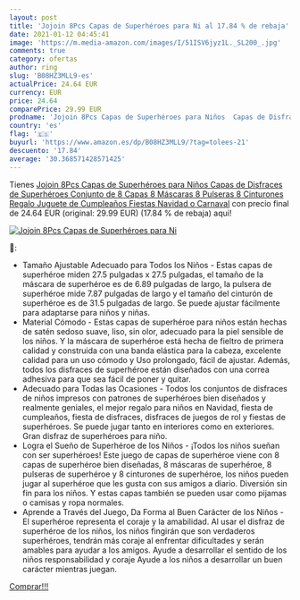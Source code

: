 ```yaml
---
layout: post
title: 'Jojoin 8Pcs Capas de Superhéroes para Ni al 17.84 % de rebaja'
date: 2021-01-12 04:45:41
image: 'https://m.media-amazon.com/images/I/51ISV6jyz1L._SL200_.jpg'
comments: true
category: ofertas
author: ring
slug: 'B08HZ3MLL9-es'
actualPrice: 24.64 EUR
currency: EUR
price: 24.64
comparePrice: 29.99 EUR
prodname: 'Jojoin 8Pcs Capas de Superhéroes para Niños  Capas de Disfraces de Superhéroes  Conjunto de 8 Capas  8 Máscaras  8 Pulseras  8 Cinturones  Regalo Juguete de Cumpleaños  Fiestas  Navidad o Carnaval'
country: 'es'
flag: '🇪🇸'
buyurl: 'https://www.amazon.es/dp/B08HZ3MLL9/?tag=tolees-21'
descuento: '17.84'
average: '30.368571428571425'
---
```


Tienes [Jojoin 8Pcs Capas de Superhéroes para Niños  Capas de Disfraces de Superhéroes  Conjunto de 8 Capas  8 Máscaras  8 Pulseras  8 Cinturones  Regalo Juguete de Cumpleaños  Fiestas  Navidad o Carnaval](https://www.amazon.es/dp/B08HZ3MLL9/?tag=tolees-21) con precio final de  24.64 EUR (original: 29.99 EUR) (17.84 %  de rebaja) aqui!

[![Jojoin 8Pcs Capas de Superhéroes para Ni](https://m.media-amazon.com/images/I/51ISV6jyz1L._SL200_.jpg)](https://www.amazon.es/dp/B08HZ3MLL9/?tag=tolees-21)

🔎:

- Tamaño Ajustable Adecuado para Todos los Niños - Estas capas de superhéroe miden 27.5 pulgadas x 27.5 pulgadas, el tamaño de la máscara de superhéroe es de 6.89 pulgadas de largo, la pulsera de superhéroe mide 7.87 pulgadas de largo y el tamaño del cinturón de superhéroe es de 31.5 pulgadas de largo. Se puede ajustar fácilmente para adaptarse para niños y niñas.
- Material Cómodo - Estas capas de superhéroe para niños están hechas de satén sedoso suave, liso, sin olor, adecuado para la piel sensible de los niños. Y la máscara de superhéroe está hecha de fieltro de primera calidad y construida con una banda elástica para la cabeza, excelente calidad para un uso cómodo y Uso prolongado, fácil de ajustar. Además, todos los disfraces de superhéroe están diseñados con una correa adhesiva para que sea fácil de poner y quitar.
- Adecuado para Todas las Ocasiones - Todos los conjuntos de disfraces de niños impresos con patrones de superhéroes bien diseñados y realmente geniales, el mejor regalo para niños en Navidad, fiesta de cumpleaños, fiesta de disfraces, disfraces de juegos de rol y fiestas de superhéroes. Se puede jugar tanto en interiores como en exteriores. Gran disfraz de superhéroes para niño.
- Logra el Sueño de Superhéroe de los Niños - ¡Todos los niños sueñan con ser superhéroes! Este juego de capas de superhéroe viene con 8 capas de superhéroe bien diseñadas, 8 máscaras de superhéroe, 8 pulseras de superhéroe y 8 cinturones de superhéroe, los niños pueden jugar al superhéroe que les gusta con sus amigos a diario. Diversión sin fin para los niños. Y estas capas también se pueden usar como pijamas o camisas y ropa normales.
- Aprende a Través del Juego, Da Forma al Buen Carácter de los Niños - El superhéroe representa el coraje y la amabilidad. Al usar el disfraz de superhéroe de los niños, los niños fingirán que son verdaderos superhéroes, tendrán más coraje al enfrentar dificultades y serán amables para ayudar a los amigos. Ayude a desarrollar el sentido de los niños responsabilidad y coraje Ayude a los niños a desarrollar un buen carácter mientras juegan.

[Comprar!!!](https://www.amazon.es/dp/B08HZ3MLL9/?tag=tolees-21)
